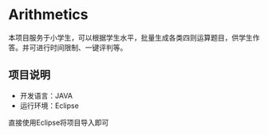 # Arithmetics
本项目服务于小学生，可以根据学生水平，批量生成各类四则运算题目，供学生作答。并可进行时间限制、一键评判等。
## 项目说明
- 开发语言：JAVA
- 运行环境：Eclipse  

直接使用Eclipse将项目导入即可
